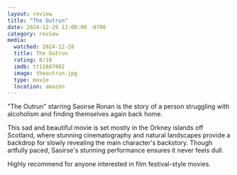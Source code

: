 ```yaml
---
layout: review
title: "The Outrun"
date: 2024-12-29 12:00:00 -0700
category: review
media: 
  watched: 2024-12-28
  title: The Outrun
  rating: 8/10
  imdb: tt11687002
  image: theoutrun.jpg
  type: movie
  location: amazon
---
```


"The Outrun" starring Saoirse Ronan is the story of a person struggling with alcoholism and finding themselves again back home.

This sad and beautiful movie is set mostly in the Orkney islands off Scotland, where stunning cinematography and natural landscapes provide a backdrop for slowly revealing the main character's backstory. Though artfully paced, Saoirse's stunning performance ensures it never feels dull.

Highly recommend for anyone interested in film festival-style movies.